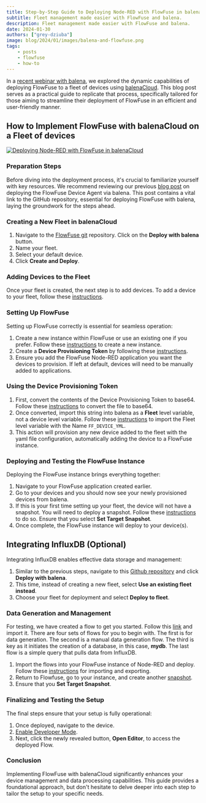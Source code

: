 ```yaml
---
title: Step-by-Step Guide to Deploying Node-RED with FlowFuse in balenaCloud
subtitle: Fleet management made easier with FlowFuse and balena.
description: Fleet management made easier with FlowFuse and balena.
date: 2024-01-30
authors: ["grey-dziuba"]
image: blog/2024/01/images/balena-and-flowfuse.png
tags:
    - posts
    - flowfuse
    - how-to
---
```


In a [recent webinar with balena](/webinars/2024/balena/), we explored the dynamic capabilities of deploying FlowFuse to a fleet of devices using [balenaCloud](https://www.balena.io/cloud). This blog post serves as a practical guide to replicate that process, specifically tailored for those aiming to streamline their deployment of FlowFuse in an efficient and user-friendly manner.

<!--more-->

## How to Implement FlowFuse with balenaCloud on a Fleet of devices

[![Deploying Node-RED with FlowFuse in balenaCloud](https://i.ytimg.com/vi/cKFu1ljUlKE/hqdefault.jpg)](https://www.youtube.com/watch?v=cKFu1ljUlKE "Deploying Node-RED with FlowFuse in balenaCloud")


### Preparation Steps
Before diving into the deployment process, it's crucial to familiarize yourself with key resources. We recommend reviewing our previous [blog post](/blog/2023/11/device-agent-balena/) on deploying the FlowFuse Device Agent via balena. This post contains a vital link to the GitHub repository, essential for deploying FlowFuse with balena, laying the groundwork for the steps ahead.

### Creating a New Fleet in balenaCloud
1. Navigate to the [FlowFuse git](https://github.com/FlowFuse/balena-device-agent) repository. Click on the **Deploy with balena** button.
2. Name your fleet.
3. Select your default device.
4. Click **Create and Deploy**.

### Adding Devices to the Fleet
Once your fleet is created, the next step is to add devices. To add a device to your fleet, follow these [instructions](https://docs.balena.io/learn/getting-started/var-som-mx6/rust/#add-a-device-and-download-os).

### Setting Up FlowFuse
Setting up FlowFuse correctly is essential for seamless operation:
1. Create a new instance within FlowFuse or use an existing one if you prefer. Follow these [instructions](/docs/user/introduction/#creating-a-node-red-instance) to create a new instance.
2. Create a **Device Provisioning Token** by following these [instructions](/docs/device-agent/register/#generating-%22provisioning-configuration%22).
3. Ensure you add the FlowFuse Node-RED application you want the devices to provision. If left at default, devices will need to be manually added to applications.

### Using the Device Provisioning Token
1. First, convert the contents of the Device Provisioning Token to base64. Follow these [instructions](/blog/2023/11/device-agent-balena/#environment-variable) to convert the file to base64.
2. Once converted, import this string into balena as a **Fleet** level variable, not a device level variable. Follow these [instructions](https://docs.balena.io/learn/manage/variables/#fleet-wide-variables) to import the Fleet level variable with the Name `FF_DEVICE_YML`.
3. This action will provision any new device added to the fleet with the yaml file configuration, automatically adding the device to a FlowFuse instance. 

### Deploying and Testing the FlowFuse Instance
Deploying the FlowFuse instance brings everything together:
1. Navigate to your FlowFuse application created earlier.
2. Go to your devices and you should now see your newly provisioned devices from balena.
3. If this is your first time setting up your fleet, the device will not have a snapshot. You will need to deploy a snapshot. Follow these [instructions](/docs/user/snapshots/#create-a-snapshot) to do so. Ensure that you select **Set Target Snapshot**.
4. Once complete, the FlowFuse instance will deploy to your device(s).

## Integrating InfluxDB (Optional)
Integrating InfluxDB enables effective data storage and management:
1. Similar to the previous steps, navigate to this [Github repository](https://github.com/mpous/flowfuse-agent-influx-balena/tree/main?tab=readme-ov-file) and click **Deploy with balena**.
2. This time, instead of creating a new fleet, select **Use an existing fleet instead**.
3. Choose your fleet for deployment and select **Deploy to fleet**.

### Data Generation and Management
For testing, we have created a flow to get you started. Follow this [link](https://flows.nodered.org/flow/66f37bb739b6cdb0c7ad3a4e2edd68ef) and import it. There are four sets of flows for you to begin with. The first is for data generation. The second is a manual data generation flow. The third is key as it initiates the creation of a database, in this case, **mydb**. The last flow is a simple query that pulls data from InfluxDB.
1. Import the flows into your FlowFuse instance of Node-RED and deploy. Follow these [instructions](/blog/2023/03/3-quick-node-red-tips-5/#2.-import-helpful-example-flows-provided-with-custom-nodes) for importing and exporting.
2. Return to Flowfuse, go to your instance, and create another [snapshot](/docs/user/snapshots/#create-a-snapshot).
3. Ensure that you **Set Target Snapshot**.

### Finalizing and Testing the Setup
The final steps ensure that your setup is fully operational:
1. Once deployed, navigate to the device.  
2. [Enable Developer Mode](/docs/device-agent/deploy/#editing-the-node-red-flows-on-a-device-that-is-assigned-to-an-application).
3. Next, click the newly revealed button, **Open Editor**, to access the deployed Flow.

### Conclusion
Implementing FlowFuse with balenaCloud significantly enhances your device management and data processing capabilities. This guide provides a foundational approach, but don't hesitate to delve deeper into each step to tailor the setup to your specific needs.
